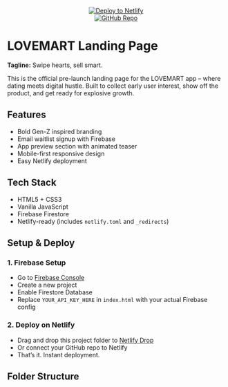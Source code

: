 <p align="center">
  <a href="https://app.netlify.com/start/deploy?repository=https://github.com/YOUR_USERNAME/lovemart-landing-zero">
    <img src="https://www.netlify.com/img/deploy/button.svg" alt="Deploy to Netlify" />
  </a>
  <br/>
  <a href="https://github.com/YOUR_USERNAME/lovemart-landing-zero">
    <img src="https://img.shields.io/github/stars/YOUR_USERNAME/lovemart-landing-zero?style=social" alt="GitHub Repo" />
  </a>
</p>

# LOVEMART Landing Page

**Tagline:** Swipe hearts, sell smart.

This is the official pre-launch landing page for the LOVEMART app – where dating meets digital hustle. Built to collect early user interest, show off the product, and get ready for explosive growth.

## Features

- Bold Gen-Z inspired branding  
- Email waitlist signup with Firebase  
- App preview section with animated teaser  
- Mobile-first responsive design  
- Easy Netlify deployment  

## Tech Stack

- HTML5 + CSS3  
- Vanilla JavaScript  
- Firebase Firestore  
- Netlify-ready (includes `netlify.toml` and `_redirects`)

## Setup & Deploy

### 1. Firebase Setup
- Go to [Firebase Console](https://console.firebase.google.com/)  
- Create a new project  
- Enable Firestore Database  
- Replace `YOUR_API_KEY_HERE` in `index.html` with your actual Firebase config

### 2. Deploy on Netlify
- Drag and drop this project folder to [Netlify Drop](https://app.netlify.com/drop)  
- Or connect your GitHub repo to Netlify  
- That’s it. Instant deployment.

## Folder Structure

